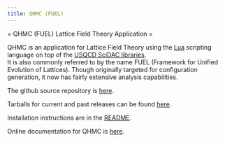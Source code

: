 ```yaml
---
title: QHMC (FUEL)
---
```


= QHMC (FUEL) Lattice Field Theory Application =

QHMC is an application for Lattice Field Theory using the
[Lua](http://www.lua.org)
scripting language on top of the
[USQCD SciDAC libraries](http://usqcd-software.github.io).  
It is also commonly referred to by the name FUEL
(Framework for Unified Evolution of Lattices).
Though originally targeted for configuration generation,
it now has fairly extensive analysis capabilities.

The github source repository is [here](https://github.com/jcosborn/qhmc).

Tarballs for current and past releases can be found
[here](http://usqcd-software.github.io/downloads/qhmc).

Installation instructions are in the [README](doc/topics/README.html).

Online documentation for QHMC is [here](doc/index.html).



<!---

<!doctype html>
<html>
  <head>
    <title>QHMC (FUEL)</title>
  </head>
  <body>
    <header>
      <h1>QHMC (FUEL)</h1>
      <p>QHMC (FUEL) Lattice Field Theory Application</p>
      <p><a href="https://github.com/jcosborn/qhmc">View the Project on GitHub <small>jcosborn/qhmc</small></a></p>
    </header>
    <section>
      <h3>
	<a name="qhmc-documentation" class="anchor" href="#qdpc-documentation"></a>QDP/C Documentation</h3>

      <p>Documentation from QHMC <a href="./doc/index.html">html</a>.</p>

      <p>Some simple step-by-step instructions for installing QOPQDP and all it's dependencies (QDP/C, QLA, QIO and QMP) can be found <a href="http://usqcd-software.github.io/qopqdp">here</a>.</p>

      <p>Current and past releases can be found <a href="http://usqcd-software.github.io/downloads/qhmc">here</a>.</p>
    </section>
  </body>
</html>

-->
